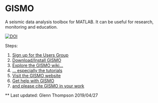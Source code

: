 # GISMO
A seismic data analysis toolbox for MATLAB. It can be useful for research, monitoring and education.

[![DOI](https://zenodo.org/badge/365883125.svg)](https://doi.org/10.5281/zenodo.1404723)


Steps:
<ol>
<li><a href="https://github.com/geoscience-community-codes/GISMO/wiki/The-GISMO-Users-Group">Sign up for the Users Group</a></li>
<li><a href="https://github.com/geoscience-community-codes/GISMO/wiki/Getting-started">Download/Install GISMO</a></li>
<li><a href="http://github.com/geoscience-community-codes/GISMO/wiki/">Explore the GISMO wiki...</a></li>
<li><a href="http://github.com/geoscience-community-codes/GISMO/wiki/Tutorials">... especially the tutorials</a></li>
<li><a href="http://geoscience-community-codes.github.io/GISMO/">Visit the GISMO website</a></li>
<li><a href="https://github.com/geoscience-community-codes/GISMO/wiki/Reporting-errors%2C-bugs%2C-issues">Get help with GISMO</a></li>
<li><a href="https://github.com/geoscience-community-codes/GISMO/wiki/help-us---SUGGESTED-CITATION">and please cite GISMO in your work</a></li>  
</ol>

**
Last updated: Glenn Thompson 2019/04/27
